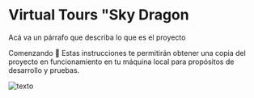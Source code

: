 
# Virtual Tours "Sky Dragon

Acá va un párrafo que describa lo que es el proyecto

Comenzando 🚀
Estas instrucciones te permitirán obtener una copia del proyecto en funcionamiento en tu máquina local para propósitos de desarrollo y pruebas.




![texto](https://innovaccion-my.sharepoint.com/:i:/g/personal/inv3320_innovaccion_mx/EeDumuwZUWBPgWPBdb_OmYIB9IoVrrBV-Z4pYVXKVw8lFQ?e=HLGKGy)






